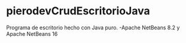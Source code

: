 # pierodevCrudEscritorioJava
Programa de escritorio hecho con Java  puro.
-Apache NetBeans 8.2 y Apache NetBeans 16
